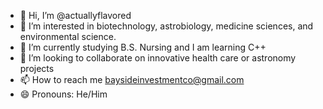 - 👋 Hi, I’m @actuallyflavored
- 👀 I’m interested in biotechnology, astrobiology, medicine sciences, and environmental science.
- 🌱 I’m currently studying B.S. Nursing and I am learning C++ 
- 💞️ I’m looking to collaborate on innovative health care or astronomy projects
- 📫 How to reach me baysideinvestmentco@gmail.com
- 😄 Pronouns: He/Him

<!---
actuallyflavored/actuallyflavored is a ✨ special ✨ repository because its `README.md` (this file) appears on your GitHub profile.
You can click the Preview link to take a look at your changes.
--->
